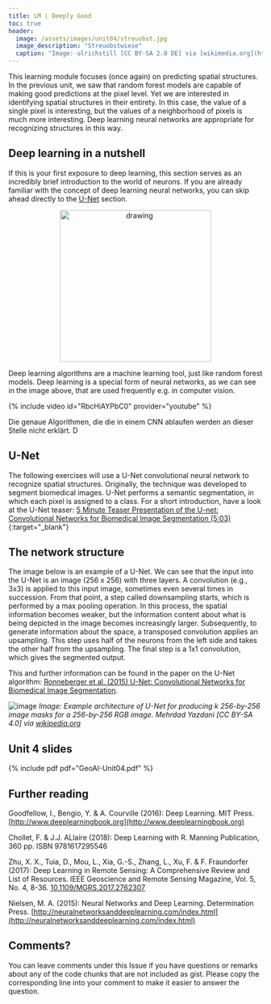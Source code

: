 ```yaml
---
title: LM | Deeply Good
toc: true
header:
  image: /assets/images/unit04/streuobst.jpg
  image_description: "Streuobstwiese"
  caption: "Image: ulrichstill [CC BY-SA 2.0 DE] via [wikimedia.org](https://commons.wikimedia.org/wiki/File:Tuebingen_Streuobstwiese.jpg)"
---
```


This learning module focuses (once again) on predicting spatial structures. In the previous unit, we saw that random forest models are capable of making good predictions at the pixel level. Yet we are interested in identifying spatial structures in their entirety. In this case, the value of a single pixel is interesting, but the values of a neighborhood of pixels is much more interesting. Deep learning neural networks are appropriate for recognizing structures in this way.

<!--more-->

## Deep learning in a nutshell
If this is your first exposure to deep learning, this section serves as an incredibly brief introduction to the world of neurons. If you are already familiar with the concept of deep learning neural networks, you can skip ahead directly to the [U-Net](#u-net) section.

<p align="center">
  <img width="300" height="300" src="../assets/images/unit04/deep_learning_image.png" alt="drawing">
</p>

Deep learning algorithms are a machine learning tool, just like random forest models. Deep learning is a special form of neural networks, as we can see in the image above, that are used frequently e.g. in computer vision.

{% include video id="RbcHiAYPbC0" provider="youtube" %}

Die genaue Algorithmen, die die in einem CNN ablaufen werden an dieser Stelle nicht erklärt.
D

## U-Net
The following exercises will use a U-Net convolutional neural network to recognize spatial structures. Originally, the technique was developed to segment biomedical images. U-Net performs a semantic segmentation, in which each pixel is assigned to a class. For a short introduction, have a look at the U-Net teaser:
[5 Minute Teaser Presentation of the U-net: Convolutional Networks for Biomedical Image Segmentation (5:03)](https://www.youtube.com/watch?v=81AvQQnpG4Q){:target="_blank"} 

## The network structure
The image below is an example of a U-Net. We can see that the input into the U-Net is an image (256 x 256) with three layers. A convolution (e.g., 3x3) is applied to this input image, sometimes even several times in succession. From that point, a step called downsampling starts, which is performed by a max pooling operation. In this process, the spatial information becomes weaker, but the information content about what is being depicted in the image becomes increasingly larger. Subsequently, to generate information about the space, a transposed convolution applies an upsampling. This step uses half of the neurons from the left side and takes the other half from the upsampling. The final step is a 1x1 convolution, which gives the segmented output.

This and further information can be found in the paper on the U-Net algorithm: [Ronneberger et al. (2015) U-Net: Convolutional Networks for Biomedical Image Segmentation](https://arxiv.org/abs/1505.04597).

![image](../assets/images/unit04/Example_architecture_of_U-Net.png)
*Image: Example architecture of U-Net for producing k 256-by-256 image masks for a 256-by-256 RGB image. Mehrdad Yazdani [CC BY-SA 4.0] via [wikipedia.org](https://en.wikipedia.org/wiki/U-Net#/media/File:Example_architecture_of_U-Net_for_producing_k_256-by-256_image_masks_for_a_256-by-256_RGB_image.png)*


## Unit 4 slides

{% include pdf pdf="GeoAI-Unit04.pdf" %}

## Further reading

Goodfellow, I., Bengio, Y. & A. Courville (2016): Deep Learning. MIT Press. [http://www.deeplearningbook.org](http://www.deeplearningbook.org)

Chollet, F. & J.J. ALlaire (2018): Deep Learning with R. Manning Publication, 360 pp. ISBN 9781617295546

Zhu, X. X., Tuia, D., Mou, L., Xia, G.-S., Zhang, L., Xu, F. & F. Fraundorfer (2017): Deep Learning in Remote Sensing: A Comprehensive Review and List of Resources. 
IEEE Geoscience and Remote Sensing Magazine, Vol. 5, No. 4, 8-36. [10.1109/MGRS.2017.2762307](https://ieeexplore.ieee.org/document/8113128)

Nielsen, M. A. (2015): Neural Networks and Deep Learning. Determination Press. [http://neuralnetworksanddeeplearning.com/index.html](http://neuralnetworksanddeeplearning.com/index.html)


## Comments?
You can leave comments under this Issue if you have questions or remarks about any of the code chunks that are not included as gist. Please copy the corresponding line into your comment to make it easier to answer the question. 

<script src="https://utteranc.es/client.js"
        repo="GeoMOER/geoAI"
        issue-term="GeoAI_2021_unit_04_LM_Deeply_Good"
        theme="github-light"
        crossorigin="anonymous"
        async>
</script>


